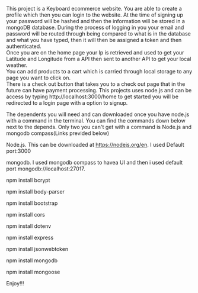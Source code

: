 This project is a Keyboard ecommerce website.  You are able to create a profile which then you can login to the website. 
At the time of signing up your password will be hashed and then the information will be stored in a mongoDB database. 
During the process of logging in you your email and password will be routed through being compared to what is in the database and what you have typed, then it will then be assigned a token and then authenticated.  
Once you are on the home page your Ip is retrieved and used to get your Latitude and Longitude from a API then sent to another API to get your local weather.  
You can add products to a cart which is carried through local storage to any page you want to click on.  
There is a check out button that takes you to a check out page that in the future can have payment processing.
This projects uses node.js and can be access by typing http://localhost:3000/home to get started you will be redirected to a login page with a option to signup.

The dependents you will need and can downloaded once you have node.js with a command in the terminal.  You can find the commands down below next to the depends.  Only two you can't get with a command is Node.js and mongodb compass(Links previded below) 

Node.js.  This can be downloaded at https://nodejs.org/en.  I used Default port:3000

mongodb.  I used mongodb compass to havea UI and then i used default port mongodb://localhost:27017.

npm install bcrypt

npm install body-parser

npm install bootstrap

npm install cors

npm install dotenv

npm install express

npm install jsonwebtoken

npm install mongodb

npm install mongoose 

Enjoy!!!
